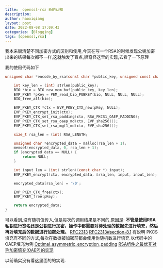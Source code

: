 ```yaml
---
title:  openssl-rsa 新的认知
description:
author: haoxiqiang
layout: post
date: 2022-08-08 17:09:43
categories: [Blogging]
tags: [openssl,rsa]
---
```


我本来很清楚不同加密方式的区别和使用,今天在写一个RSA的时候发现公钥加密出来的结果每次都不一样,这就触发了盲点,很奇怪这里的实现,去看了一下原理

我的使用代码如下

```c
unsigned char *encode_by_rsa(const char *public_key, unsigned const char *input) {

    int key_len = (int) strlen(public_key);
    BIO *bio = BIO_new_mem_buf(public_key, key_len);
    EVP_PKEY *pKey = PEM_read_bio_PUBKEY(bio, NULL, NULL, NULL);
    BIO_free_all(bio);

    EVP_PKEY_CTX *ctx = EVP_PKEY_CTX_new(pKey, NULL);
    EVP_PKEY_encrypt_init(ctx);
    EVP_PKEY_CTX_set_rsa_padding(ctx, RSA_PKCS1_OAEP_PADDING);
    EVP_PKEY_CTX_set_rsa_oaep_md(ctx, EVP_sha256());
    EVP_PKEY_CTX_set_rsa_mgf1_md(ctx, EVP_sha256());

    size_t rsa_len = (int) RSA_LENGTH;

    unsigned char *encrypted_data = malloc(rsa_len + 1);
    memset(encrypted_data, 0, rsa_len + 1);
    if (encrypted_data == NULL) {
        return NULL;
    }

    int input_len = (int) strlen((const char *) input);
    EVP_PKEY_encrypt(ctx, encrypted_data, &rsa_len, input, input_len);

    encrypted_data[rsa_len] = '\0';

    EVP_PKEY_CTX_free(ctx);
    EVP_PKEY_free(pKey);

    return encrypted_data;
}
```
可以看到,没有随机值传入,但是每次的调用结果是不同的,原因是:
**不管是使用RSA私钥进行签名还是公钥进行加密，操作中都需要对待处理的数据先进行填充，然后再对填充后的数据进行加密处理。**
[RFC2313](https://www.rfc-editor.org/rfc/rfc2313.html)
[RFC2313#section-8.1](https://www.rfc-editor.org/rfc/rfc2313.html#section-8.1)
有说明 PKCS 填充有不同的方式,每次在数据被加密前都会使用伪随机数进行填充
以代码中的OAEP填充为例 [Optimal_asymmetric_encryption_padding](https://en.wikipedia.org/wiki/Optimal_asymmetric_encryption_padding)
[RSA组件之最优非对称加密填充(OAEP)的实现](https://blog.csdn.net/guyongqiangx/article/details/121055655)

以前确实没有看这里面的的实现.